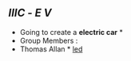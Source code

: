 ## *IIIC* - *E V*  
* Going to create a **electric car** *
* Group Members :
* Thomas Allan *
[led](https://raw.githubusercontent.com/Thomas-Allan/IIIC-EV/6b0043f9e2bc5cb122ed63f587bd13e8cb181db8/Image/ev%202.jpg) 
